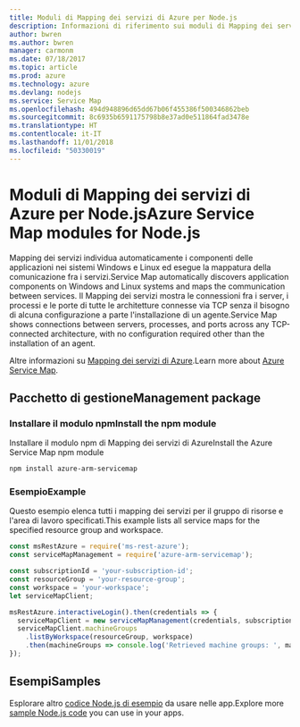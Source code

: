 ```yaml
---
title: Moduli di Mapping dei servizi di Azure per Node.js
description: Informazioni di riferimento sui moduli di Mapping dei servizi di Azure per Node.js
author: bwren
ms.author: bwren
manager: carmonm
ms.date: 07/18/2017
ms.topic: article
ms.prod: azure
ms.technology: azure
ms.devlang: nodejs
ms.service: Service Map
ms.openlocfilehash: 494d948896d65dd67b06f455386f500346862beb
ms.sourcegitcommit: 8c6935b6591175798b8e37ad0e511864fad3478e
ms.translationtype: HT
ms.contentlocale: it-IT
ms.lasthandoff: 11/01/2018
ms.locfileid: "50330019"
---
```

# <a name="azure-service-map-modules-for-nodejs"></a><span data-ttu-id="74612-103">Moduli di Mapping dei servizi di Azure per Node.js</span><span class="sxs-lookup"><span data-stu-id="74612-103">Azure Service Map modules for Node.js</span></span>

<span data-ttu-id="74612-104">Mapping dei servizi individua automaticamente i componenti delle applicazioni nei sistemi Windows e Linux ed esegue la mappatura della comunicazione fra i servizi.</span><span class="sxs-lookup"><span data-stu-id="74612-104">Service Map automatically discovers application components on Windows and Linux systems and maps the communication between services.</span></span> <span data-ttu-id="74612-105">Il Mapping dei servizi mostra le connessioni fra i server, i processi e le porte di tutte le architetture connesse via TCP senza il bisogno di alcuna configurazione a parte l'installazione di un agente.</span><span class="sxs-lookup"><span data-stu-id="74612-105">Service Map shows connections between servers, processes, and ports across any TCP-connected architecture, with no configuration required other than the installation of an agent.</span></span>

<span data-ttu-id="74612-106">Altre informazioni su [Mapping dei servizi di Azure](https://docs.microsoft.com/azure/operations-management-suite/operations-management-suite-service-map).</span><span class="sxs-lookup"><span data-stu-id="74612-106">Learn more about [Azure Service Map](https://docs.microsoft.com/azure/operations-management-suite/operations-management-suite-service-map).</span></span>

## <a name="management-package"></a><span data-ttu-id="74612-107">Pacchetto di gestione</span><span class="sxs-lookup"><span data-stu-id="74612-107">Management package</span></span>

### <a name="install-the-npm-module"></a><span data-ttu-id="74612-108">Installare il modulo npm</span><span class="sxs-lookup"><span data-stu-id="74612-108">Install the npm module</span></span>

<span data-ttu-id="74612-109">Installare il modulo npm di Mapping dei servizi di Azure</span><span class="sxs-lookup"><span data-stu-id="74612-109">Install the Azure Service Map npm module</span></span>

```bash
npm install azure-arm-servicemap
```

### <a name="example"></a><span data-ttu-id="74612-110">Esempio</span><span class="sxs-lookup"><span data-stu-id="74612-110">Example</span></span>

<span data-ttu-id="74612-111">Questo esempio elenca tutti i mapping dei servizi per il gruppo di risorse e l'area di lavoro specificati.</span><span class="sxs-lookup"><span data-stu-id="74612-111">This example lists all service maps for the specified resource group and workspace.</span></span>

```javascript
const msRestAzure = require('ms-rest-azure');
const serviceMapManagement = require('azure-arm-servicemap');

const subscriptionId = 'your-subscription-id';
const resourceGroup = 'your-resource-group';
const workspace = 'your-workspace';
let serviceMapClient;

msRestAzure.interactiveLogin().then(credentials => {
  serviceMapClient = new serviceMapManagement(credentials, subscriptionId);
  serviceMapClient.machineGroups
    .listByWorkspace(resourceGroup, workspace)
    .then(machineGroups => console.log('Retrieved machine groups: ', machineGroups));
});
```

## <a name="samples"></a><span data-ttu-id="74612-112">Esempi</span><span class="sxs-lookup"><span data-stu-id="74612-112">Samples</span></span>

<span data-ttu-id="74612-113">Esplorare altro [codice Node.js di esempio](https://azure.microsoft.com/resources/samples/?platform=nodejs) da usare nelle app.</span><span class="sxs-lookup"><span data-stu-id="74612-113">Explore more [sample Node.js code](https://azure.microsoft.com/resources/samples/?platform=nodejs) you can use in your apps.</span></span>

